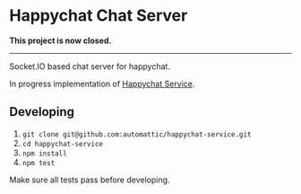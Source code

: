 # Happychat Chat Server

**This project is now closed.**

---

Socket.IO based chat server for happychat.

In progress implementation of [Happychat Service][].

[Happychat Service]: http://github.com/Automattic/happychat/blob/master/SERVICE.md

## Developing


1. `git clone git@github.com:automattic/happychat-service.git`
2. `cd happychat-service`
3. `npm install`
4. `npm test`

Make sure all tests pass before developing.
